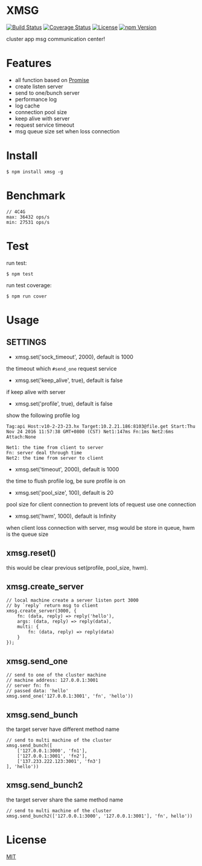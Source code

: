 # XMSG

[![Build Status](https://travis-ci.org/hardog/xmsg.svg?branch=master)](https://travis-ci.org/hardog/xmsg)
[![Coverage Status](https://img.shields.io/codecov/c/github/hardog/xmsg.svg)](https://codecov.io/github/hardog/xmsg?branch=master)
[![License](https://img.shields.io/npm/l/xmsg.svg)](https://www.npmjs.com/package/xmsg)
[![npm Version](https://img.shields.io/npm/v/xmsg.svg)](https://www.npmjs.com/package/xmsg)

cluster app msg communication center!

# Features

- all function based on [Promise](#https://www.promisejs.org/)
- create listen server
- send to one/bunch server
- performance log
- log cache
- connection pool size
- keep alive with server
- request service timeout
- msg queue size set when loss connection


# Install

`$ npm install xmsg -g`


# Benchmark

```
// 4C4G  
max: 36432 ops/s
min: 27531 ops/s

```


# Test

run test:
```
$ npm test
```

run test coverage:
```
$ npm run cover
```


# Usage

## SETTINGS

- xmsg.set('sock_timeout', 2000), default is 1000

the timeout which `#send_one` request service

- xmsg.set('keep_alive', true), default is false

if keep alive with server

- xmsg.set('profile', true), default is false

show the following profile log
```
Tag:api Host:v10-2-23-23.hx Target:10.2.21.186:8103@file.get Start:Thu Nov 24 2016 11:57:38 GMT+0800 (CST) Net1:147ms Fn:1ms Net2:6ms Attach:None

Net1: the time from client to server
Fn: server deal through time
Net2: the time from server to client
```

- xmsg.set('timeout', 2000), default is 1000

the time to flush profile log, be sure profile is on

- xmsg.set('pool_size', 100), default is 20

pool size for client connection to prevent lots of request use one connection

- xmsg.set('hwm', 1000), default is Infinity

when client loss connection with server, msg would be store in queue, hwm is the queue size

## xmsg.reset()

this would be clear previous set(profile, pool_size, hwm).

## xmsg.create_server

```
// local machine create a server listen port 3000
// by `reply` return msg to client
xmsg.create_server(3000, {
    fn: (data, reply) => reply('hello'),
    args: (data, reply) => reply(data),
    multi: {
        fn: (data, reply) => reply(data)
    }
});
```

## xmsg.send_one

```
// send to one of the cluster machine
// machine address: 127.0.0.1:3001
// server fn: fn
// passed data: 'hello'
xmsg.send_one('127.0.0.1:3001', 'fn', 'hello'))
```

## xmsg.send_bunch

the target server have different method name
```
// send to multi machine of the cluster
xmsg.send_bunch([
    ['127.0.0.1:3000', 'fn1'],
    ['127.0.0.1:3001', 'fn2'],
    ['137.233.222.123:3001', 'fn3']
], 'hello'))
```

## xmsg.send_bunch2

the target server share the same method name
```
// send to multi machine of the cluster
xmsg.send_bunch2(['127.0.0.1:3000', '127.0.0.1:3001'], 'fn', hello'))
```

# License

[MIT](https://github.com/hardog/xmsg/blob/master/LICENSE)